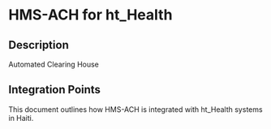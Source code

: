 # HMS-ACH for ht_Health

## Description

Automated Clearing House

## Integration Points

This document outlines how HMS-ACH is integrated with ht_Health systems in Haiti.
